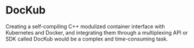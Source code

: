 # DocKub
Creating a self-compiling C++ modulized container interface with Kubernetes and Docker, and integrating them through a multiplexing API or SDK called DocKub would be a complex and time-consuming task.
